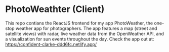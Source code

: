 # PhotoWeathter (Client)

This repo contians the ReactJS frontend for my app PhotoWeather, the one-stop weather app for photographers. The app features a map (street and satellite views) with radar, live weather data from the OpenWeather API, and a visualization for sun events throughout the day. Check the app out at: https://confident-clarke-ddd6fc.netlify.app/


